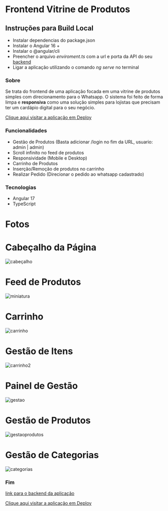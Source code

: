 # Frontend Vitrine de Produtos
## Instruções para Build Local
- Instalar dependencias do package.json
- Instalar o Angular 16 +
- Instalar o @angular/cli
- Preencher o arquivo *enviroment.ts* com a url e porta da API do seu <a href="https://github.com/matheuscassemiro1/backend-sellingpage">backend</a>
- Ligar a aplicação utilizando o comando *ng serve* no terminal

### Sobre
<p>Se trata do frontend de uma aplicação focada em uma vitrine de produtos simples com direcionamento para o Whatsapp. 
O sistema foi feito de forma limpa e <b>responsiva</b> como uma solução simples para lojistas que precisam ter um cardápio digital para o seu negócio.
</p>
<p><a href="https://sellingpage.vercel.app/">Clique aqui visitar a aplicação em Deploy</a></p>

### Funcionalidades

- Gestão de Produtos (Basta adicionar /login no fim da URL, usuario: admin | admin)
- Scroll infinito no feed de produtos
- Responsividade (Mobile e Desktop)
- Carrinho de Produtos
- Inserção/Remoção de produtos no carrinho
- Realizar Pedido (Direcionar o pedido ao whatsapp cadastrado)

### Tecnologias
- Angular 17
- TypeScript
  
# Fotos
# Cabeçalho da Página
![cabeçalho](https://github.com/matheuscassemiro1/frontend-sellingpage/assets/127998481/f49c5893-5476-4530-9b75-5b72176a59c1)
# Feed de Produtos
![miniatura](https://github.com/matheuscassemiro1/frontend-sellingpage/assets/127998481/9e3ac9b8-13d9-4b6a-87d6-c950c1a0951b)
# Carrinho
![carrinho](https://github.com/matheuscassemiro1/frontend-sellingpage/assets/127998481/1e2e72ba-0051-4aaa-8972-4edf890f2750)
# Gestão de Itens
![carrinho2](https://github.com/matheuscassemiro1/frontend-sellingpage/assets/127998481/5bad7aaf-d30a-4970-8309-3677ceb1d4fd)
# Painel de Gestão
![gestao](https://github.com/matheuscassemiro1/frontend-sellingpage/assets/127998481/8c9e2a17-ec2b-459e-9811-c4d76484277d)
# Gestão de Produtos
![gestaoprodutos](https://github.com/matheuscassemiro1/frontend-sellingpage/assets/127998481/a8a30236-9ae4-484c-bb68-98c812e56821)
# Gestão de Categorias
![categorias](https://github.com/matheuscassemiro1/frontend-sellingpage/assets/127998481/b60e0dbf-fd3e-430d-85ff-c2e7fb825e84)


### Fim
<p><a href="https://github.com/matheuscassemiro1/backend-sellingpage">link para o backend da aplicação</a></p>
<p><a href="https://sellingpage.vercel.app/">Clique aqui visitar a aplicação em Deploy</a></p>

